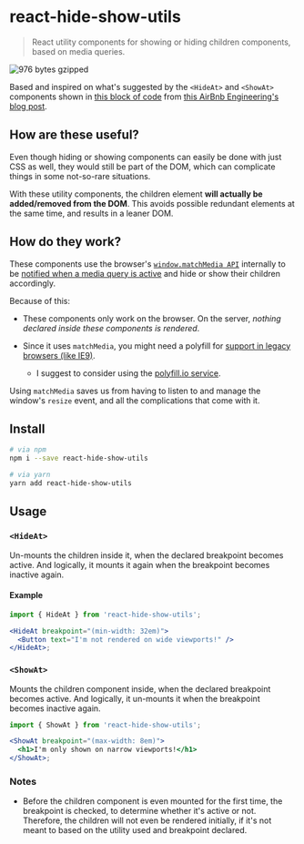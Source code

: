 # react-hide-show-utils

> React utility components for showing or hiding children components, based on media queries.

![976 bytes gzipped](https://img.shields.io/badge/gzipped-976_bytes-brightgreen.svg)

Based and inspired on what's suggested by the `<HideAt>` and `<ShowAt>` components shown
in [this block of code](https://medium.com/airbnb-engineering/rearchitecting-airbnbs-frontend-5e213efc24d2#d5f9)
from [this AirBnb Engineering's blog post](https://medium.com/airbnb-engineering/rearchitecting-airbnbs-frontend-5e213efc24d2).

## How are these useful?

Even though hiding or showing components can easily be done with just CSS as well,
they would still be part of the DOM, which can complicate things in some not-so-rare situations.

With these utility components, the children element **will actually be added/removed from the DOM**.
This avoids possible redundant elements at the same time, and results in a leaner DOM.

## How do they work?

These components use the browser's [`window.matchMedia API`](https://developer.mozilla.org/en-US/docs/Web/API/window/matchMedia) internally to be
[notified when a media query is active](https://developer.mozilla.org/en-US/docs/Web/CSS/Media_Queries/Testing_media_queries#Receiving_query_notifications)
and hide or show their children accordingly.

Because of this:

- These components only work on the browser. On the server, _nothing declared inside these components is rendered_.
- Since it uses `matchMedia`, you might need a polyfill for [support in legacy browsers (like IE9)](http://caniuse.com/#feat=matchmedia).

  - I suggest to consider using the [polyfill.io service](https://polyfill.io/).

Using `matchMedia` saves us from having to listen to and manage the window's `resize` event,
and all the complications that come with it.

## Install

```bash
# via npm
npm i --save react-hide-show-utils

# via yarn
yarn add react-hide-show-utils
```

## Usage

### `<HideAt>`

Un-mounts the children inside it, when the declared breakpoint becomes active.
And logically, it mounts it again when the breakpoint becomes inactive again.

#### Example

```jsx
import { HideAt } from 'react-hide-show-utils';

<HideAt breakpoint="(min-width: 32em)">
  <Button text="I'm not rendered on wide viewports!" />
</HideAt>;
```

### `<ShowAt>`

Mounts the children component inside, when the declared breakpoint becomes active.
And logically, it un-mounts it when the breakpoint becomes inactive again.

```jsx
import { ShowAt } from 'react-hide-show-utils';

<ShowAt breakpoint="(max-width: 8em)">
  <h1>I'm only shown on narrow viewports!</h1>
</ShowAt>;
```

### Notes

- Before the children component is even mounted for the first time,
  the breakpoint is checked, to determine whether it's active or not.
  Therefore, the children will not even be rendered initially,
  if it's not meant to based on the utility used and breakpoint declared.
